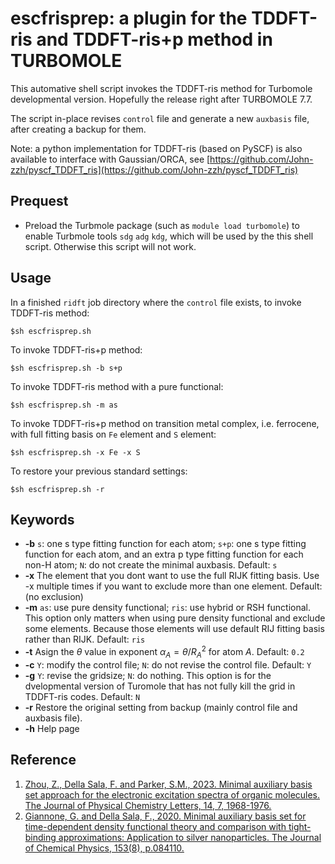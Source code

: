 
# escfrisprep: a plugin for the TDDFT-ris and TDDFT-ris+p method in TURBOMOLE
This automative shell script invokes the TDDFT-ris method for Turbomole developmental version. Hopefully the release right after TURBOMOLE 7.7.

The script in-place revises `control` file and generate a new `auxbasis` file, after creating a backup for them.

Note: a python implementation for TDDFT-ris (based on PySCF) is also available to interface with Gaussian/ORCA, see [https://github.com/John-zzh/pyscf_TDDFT_ris](https://github.com/John-zzh/pyscf_TDDFT_ris)

## Prequest
- Preload the Turbmole package (such as `module load turbomole`) to enable Turbmole tools `sdg` `adg` `kdg`, which will be used by the this shell script. Otherwise this script will not work.

## Usage
In a finished `ridft` job directory where the `control` file exists, to invoke TDDFT-ris method:
```
$sh escfrisprep.sh
```

To invoke TDDFT-ris+p method:
```
$sh escfrisprep.sh -b s+p
```


To invoke TDDFT-ris method with a pure functional:
```
$sh escfrisprep.sh -m as
```

To invoke TDDFT-ris+p method on transition metal complex, i.e. ferrocene, with full fitting basis on `Fe` element and `S` element:
```
$sh escfrisprep.sh -x Fe -x S
```

To restore your previous standard settings:
```
$sh escfrisprep.sh -r
```

## Keywords

- **-b** `s`: one s type fitting function for each atom; `s+p`: one s type fitting function for each atom, and an extra p type fitting function for each non-H atom; `N`: do not create the minimal auxbasis. Default: `s`
- **-x**  The element that you dont want to use the full RIJK fitting basis. Use -x multiple times if you want to exclude more than one element. Default:  (no exclusion)
- **-m** `as`: use pure density functional; `ris`: use hybrid or RSH functional. This option only matters when using pure density functional and exclude some elements. Because those elements will use default RIJ fitting basis rather than RIJK. Default: `ris`
- **-t** Asign the $\theta$ value in exponent $\alpha_A = \theta/R_A^2$ for atom $A$. Default: `0.2`
- **-c** `Y`: modify the control file; `N`: do not revise the control file. Default: `Y`
- **-g** `Y`: revise the gridsize; `N`: do nothing. This option is for the dvelopmental version of Turomole that has not fully kill the grid in TDDFT-ris codes. Default: `N`
- **-r**  Restore the original setting from backup (mainly control file and auxbasis file).
- **-h**  Help page


## Reference
1. [Zhou, Z., Della Sala, F. and Parker, S.M., 2023. Minimal auxiliary basis set approach for the electronic excitation spectra of organic molecules. The Journal of Physical Chemistry Letters, 14, 7, 1968-1976.](https://pubs.acs.org/doi/10.1021/acs.jpclett.2c03698)
2. [Giannone, G. and Della Sala, F., 2020. Minimal auxiliary basis set for time-dependent density functional theory and comparison with tight-binding approximations: Application to silver nanoparticles. The Journal of Chemical Physics, 153(8), p.084110.](https://doi.org/10.1063/5.0020545)
